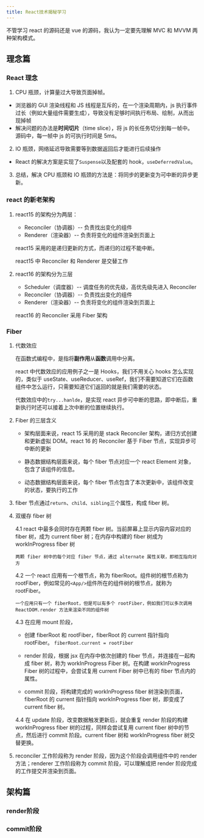 ```yaml
---
title: React技术揭秘学习
---
```


不管学习 react 的源码还是 vue 的源码，我认为一定要先理解 MVC 和 MVVM 两种架构模式。

## 理念篇

### React 理念

1. CPU 瓶颈，计算量过大导致页面掉帧。

- 浏览器的 GUI 渲染线程和 JS 线程是互斥的，在一个渲染周期内，js 执行事件过长（例如大量组件需要生成），导致没有足够时间执行布局、绘制，从而出现掉帧
- 解决问题的办法是**时间切片**（time slice），将 js 的长任务切分到每一帧中。源码中，每一帧中 js 的可执行时间是 5ms。

2. IO 瓶颈，网络延迟导致需要等到数据返回后才能进行后续操作

- React 的解决方案是实现了`Suspense`以及配套的 hook，`useDeferredValue`。

3. 总结，解决 CPU 瓶颈和 IO 瓶颈的方法是：将同步的更新变为可中断的异步更新。

### react 的新老架构

1. react15 的架构分为两层：

   - Reconciler（协调器）-- 负责找出变化的组件
   - Renderer（渲染器）-- 负责将变化的组件渲染到页面上

   react15 采用的是递归更新的方式，而递归的过程不能中断。

   react15 中 Reconciler 和 Renderer 是交替工作

2. react16 的架构分为三层

   - Scheduler（调度器）-- 调度任务的优先级，高优先级先进入 Reconciler
   - Reconciler（协调器）-- 负责找出变化的组件
   - Renderer（渲染器）-- 负责将变化的组件渲染到页面上

   react16 的 Reconciler 采用 Fiber 架构

### Fiber

1.  代数效应

    在函数式编程中，是指将**副作用**从**函数**调用中分离。

    react 中代数效应的应用例子之一是 Hooks，我们不用关心 hooks 怎么实现的，类似于 useState、useReducer、useRef，我们不需要知道它们在函数组件中怎么运行，只需要知道它们返回的就是我们需要的状态。

    代数效应中的`try...hanlde`，是实现 react 异步可中断的思路，即中断后，重新执行时还可以接着上次中断的位置继续执行。

2.  Fiber 的三层含义

    - 架构层面来说，react 15 采用的是 stack Reconciler 架构，递归方式创建和更新虚拟 DOM。react 16 的 Reconciler 基于 Fiber 节点，实现异步可中断的更新

    - 静态数据结构层面来说，每个 fiber 节点对应一个 react Element 对象，包含了该组件的信息。

    - 动态数据结构层面来说，每个 fiber 节点包含了本次更新中，该组件改变的状态，要执行的工作

3.  fiber 节点通过`return`、`child`、`sibling`三个属性，构成 fiber 树。

4.  双缓存 fiber 树

    4.1 react 中最多会同时存在两颗 fiber 树。当前屏幕上显示内容内容对应的 fiber 树，成为 current fiber 树；在内存中构建的 fiber 树成为 workInProgress fiber 树

        两颗 fiber 树中的每个对应 fiber 节点，通过 alternate 属性关联，即相互指向对方

    4.2 一个 react 应用有一个根节点，称为 fiberRoot。组件树的根节点称为 rootFiber，例如常见的`<App/>`组件所在的组件树的根节点，就称为 rootFiber。

        一个应用只有一个 fiberRoot，但是可以有多个 rootFiber，例如我们可以多次调用 ReactDOM.render 方法来渲染不同的组件树

    4.3 在应用 mount 阶段，

    - 创建 fiberRoot 和 rootFiber，fiberRoot 的 current 指针指向 rootFiber。 `fiberRoot.current = rootFiber`

    - render 阶段，根据 jsx 在内存中依次创建的 fiber 节点，并连接在一起构成 fiber 树，称为 workInProgress Fiber 树。在构建 workInProgress Fiber 树的过程中，会尝试复用 current Fiber 树中已有的 fiber 节点内的属性。

    - commit 阶段，将构建完成的 workInProgress fiber 树渲染到页面，fiberRoot 的 current 指针指向 workInProgress fiber 树，即变成了 current fiber 树。

    4.4 在 update 阶段，改变数据触发更新后，就会重复 render 阶段的构建 workInProgress fiber 树的过程，同样会尝试复用 current fiber 树中的节点，然后进行 commit 阶段。current fiber 树和 workInProgress fiber 树交替更换。

5.  reconciler 工作阶段称为 render 阶段，因为这个阶段会调用组件中的 render 方法；renderer 工作阶段称为 commit 阶段，可以理解成把 render 阶段完成的工作提交并渲染到页面。

## 架构篇

### render阶段

### commit阶段
